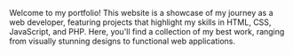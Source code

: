 Welcome to my portfolio! This website is a showcase of my journey as a web developer, featuring projects that highlight my skills in HTML, CSS, JavaScript, and PHP. Here, you'll find a collection of my best work, ranging from visually stunning designs to functional web applications.
